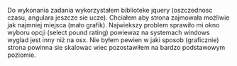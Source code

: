 Do wykonania zadania wykorzystałem biblioteke jquery (oszczednosc czasu, angulara jeszcze sie ucze).
Chciałem aby strona zajmowała możliwie jak najmniej miejsca (mało grafik).
Najwiekszy problem sprawiło mi okno wyboru opcji (select pound rating) powiewaz na systemach windows wyglad jest inny niż na osx.
Nie byłem pewien w jaki sposob (graficznie) strona powinna sie skalowac wiec pozostawiłem na bardzo podstawowym poziomie.
